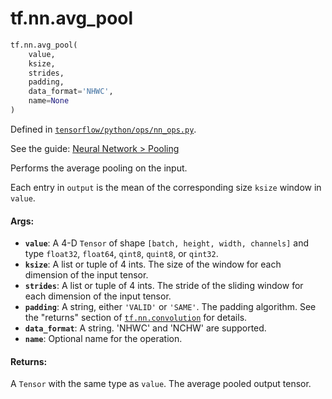<div itemscope itemtype="http://developers.google.com/ReferenceObject">
<meta itemprop="name" content="tf.nn.avg_pool" />
<meta itemprop="path" content="Stable" />
</div>

# tf.nn.avg_pool

``` python
tf.nn.avg_pool(
    value,
    ksize,
    strides,
    padding,
    data_format='NHWC',
    name=None
)
```



Defined in [`tensorflow/python/ops/nn_ops.py`](https://www.tensorflow.org/code/tensorflow/python/ops/nn_ops.py).

See the guide: [Neural Network > Pooling](../../../../api_guides/python/nn.md#Pooling)

Performs the average pooling on the input.

Each entry in `output` is the mean of the corresponding size `ksize`
window in `value`.

#### Args:

* <b>`value`</b>: A 4-D `Tensor` of shape `[batch, height, width, channels]` and type
    `float32`, `float64`, `qint8`, `quint8`, or `qint32`.
* <b>`ksize`</b>: A list or tuple of 4 ints. The size of the window for each dimension
    of the input tensor.
* <b>`strides`</b>: A list or tuple of 4 ints. The stride of the sliding window for
    each dimension of the input tensor.
* <b>`padding`</b>: A string, either `'VALID'` or `'SAME'`. The padding algorithm.
    See the "returns" section of <a href="../../tf/nn/convolution.md"><code>tf.nn.convolution</code></a> for details.
* <b>`data_format`</b>: A string. 'NHWC' and 'NCHW' are supported.
* <b>`name`</b>: Optional name for the operation.


#### Returns:

A `Tensor` with the same type as `value`.  The average pooled output tensor.